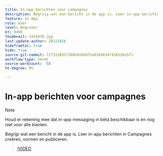 ```yaml
---
title: In-app berichten voor campagnes
description: Begrijp wat een bericht in de app is. Leer in-app berichten in Campagnes creëren, vormen en publiceren.
feature: In App
role: User
level: Beginner
kt: 9499
thumbnail: 3410430.jpg
last-update-author: 20221018
hidefromtoc: true
hide: true
source-git-commit: 7273138957300b45b6075a0164634f456556a5f1
workflow-type: tm+mt
source-wordcount: '58'
ht-degree: 0%

---
```


# In-app berichten voor campagnes

>[!NOTE]
> 
> Houd er rekening mee dat in-app messaging in bèta beschikbaar is en nog niet voor alle klanten.

Begrijp wat een bericht in de app is. Leer in-app berichten in Campagnes creëren, vormen en publiceren.

>[!VIDEO](https://video.tv.adobe.com/v/3410430?quality=12&learn=on)
